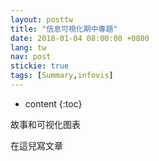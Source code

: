 ```yaml
---
layout: posttw
title: "信息可視化期中專題"
date: 2018-01-04 08:00:00 +0800
lang: tw
nav: post
stickie: true
tags: [Summary,infovis]
---
```


* content
{:toc}

故事和可视化图表
<!-- more -->
在這兒寫文章
